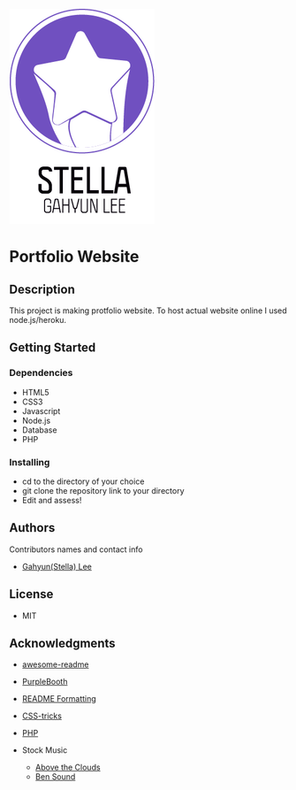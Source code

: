 ![Portfolio_logo](public/images/logo_final.png)
<!-- Format: ![Terra Studios Logo Header] -->

# Portfolio Website

## Description

This project is making protfolio website. To host actual website online I used node.js/heroku.

## Getting Started

### Dependencies
<!-- * Describe any prerequisites, libraries, OS version, etc., needed before installing program. -->

* HTML5
* CSS3
* Javascript
* Node.js
* Database
* PHP

<!-- * Be sure to prefix any bleeding-edge rules, tags, etc. (see [caniuse](https://caniuse.com/) for reference)
* Also using lastest ES6/next, you should probably think about including [Babel](https://babeljs.io/) for transpilation (or an NPM Script) -->

### Installing

* cd to the directory of your choice
* git clone the repository link to your directory
* Edit and assess!

## Authors

Contributors names and contact info


* [Gahyun(Stella) Lee](g_lee89360@fanshaweonline.ca)

## License

* MIT

## Acknowledgments

* [awesome-readme](https://github.com/matiassingers/awesome-readme)
* [PurpleBooth](https://gist.github.com/PurpleBooth/109311bb0361f32d87a2)
* [README Formatting](https://guides.github.com/features/mastering-markdown/)
* [CSS-tricks](https://css-tricks.com/)
* [PHP](https://www.php.net/)

* Stock Music
	* [Above the Clouds](https://www.free-stock-music.com/fm-freemusic-above-the-clouds.html)
  * [Ben Sound](https://www.bensound.com/)
  
  
  
  
  
  
  
